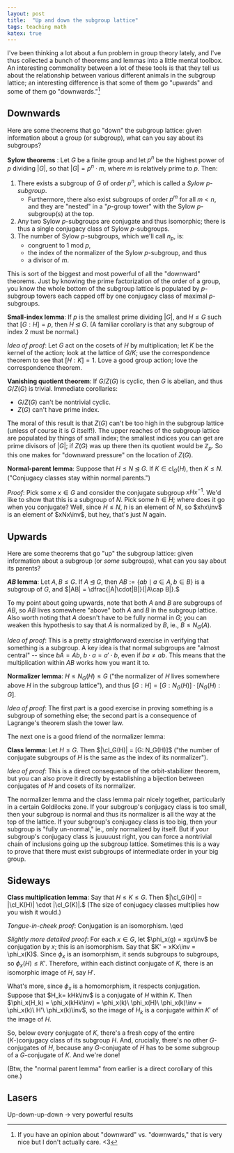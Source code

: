 ```yaml
---
layout: post
title:  "Up and down the subgroup lattice"
tags: teaching math
katex: true
---
```


I've been thinking a lot about a fun problem in group theory lately, and I've thus collected a bunch of theorems and lemmas into a little mental toolbox. An interesting commonality between a lot of these tools is that they tell us about the relationship between various different animals in the subgroup lattice; an interesting difference is that some of them go "upwards" and some of them go "downwards."[^1]

## Downwards

Here are some theorems that go "down" the subgroup lattice: given information about a group (or subgroup), what can you say about its subgroups?

**Sylow theorems** : Let $G$ be a finite group and let $p^n$ be the highest power of $p$ dividing $|G|$, so that $|G| = p^n \cdot m$, where $m$ is relatively prime to $p$. Then:
1. There exists a subgroup of $G$ of order $p^n$, which is called a *Sylow $p$-subgroup*.
    - Furthermore, there also exist subgroups of order $p^m$ for all $m<n$, and they are "nested" in a "$p$-group tower" with the Sylow $p$-subgroup(s) at the top.
2. Any two Sylow $p$-subgroups are conjugate and thus isomorphic; there is thus a single conjugacy class of Sylow $p$-subgroups.
3. The number of Sylow $p$-subgroups, which we'll call $n_p$, is:
    - congruent to 1 mod $p$,
    - the index of the normalizer of the Sylow $p$-subgroup, and thus
    - a divisor of $m$.

This is sort of the biggest and most powerful of all the "downward" theorems. Just by knowing the prime factorization of the order of a group, you know the whole bottom of the subgroup lattice is populated by $p$-subgroup towers each capped off by one conjugacy class of maximal $p$-subgroups.

**Small-index lemma**: If $p$ is the smallest prime dividing $|G|$, and $H\leq G$ such that $[G:H] = p$, then $H \unlhd G$. (A familiar corollary is that any subgroup of index 2 must be normal.)

*Idea of proof*: Let $G$ act on the cosets of $H$ by multiplication; let $K$ be the kernel of the action; look at the lattice of $G/K$; use the correspondence theorem to see that $[H:K] = 1$. Love a good group action; love the correspondence theorem.

**Vanishing quotient theorem**: If $G/Z(G)$ is cyclic, then $G$ is abelian, and thus $G/Z(G)$ is trivial. Immediate corollaries:
- $G/Z(G)$ can't be nontrivial cyclic.
- $Z(G)$ can't have prime index.

The moral of this result is that $Z(G)$ can't be too high in the subgroup lattice (unless of course it is $G$ itself!). The upper reaches of the subgroup lattice are populated by things of small index; the smallest indices you can get are prime divisors of $|G|$; if $Z(G)$ was up there then its quotient would be $\mathbb{Z}_p$. So this one makes for "downward pressure" on the location of $Z(G)$.

**Normal-parent lemma**: Suppose that $H\leq N \unlhd G$. If $\newcommand\cl{\operatorname{cl}} K\in \cl_G(H)$, then $K \leq N$. ("Conjugacy classes stay within normal parents.")

*Proof*: Pick some $x\in G$ and consider the conjugate subgroup $\newcommand\inv{^{-1}} xHx\inv$. We'd like to show that this is a subgroup of $N$. Pick some $h\in H$; where does it go when you conjugate? Well, since $H \leq N$, $h$ is an element of $N$, so $xhx\inv$ is an element of $xNx\inv$, but hey, that's just $N$ again. 

## Upwards

Here are some theorems that go "up" the subgroup lattice: given information about a subgroup (or *some* subgroups), what can you say about its parents?

**$AB$ lemma**: Let $A, B \leq G$. If $A\unlhd G$, then $AB := \{ab\mid a\in A, b\in B\}$ is a subgroup of $G$, and $|AB| = \dfrac{|A|\cdot|B|}{|A\cap B|}.$

To my point about going upwards, note that both $A$ and $B$ are subgroups of $AB$, so $AB$ lives somewhere "above" both $A$ and $B$ in the subgroup lattice. Also worth noting that $A$ doesn't have to be fully normal in $G$; you can weaken this hypothesis to say that $A$ is normalized by $B$, ie., $B\leq N_G(A)$.

*Idea of proof*: This is a pretty straightforward exercise in verifying that something is a subgroup. A key idea is that normal subgroups are "almost central" -- since $bA = Ab$, $b\cdot a = a' \cdot b$, even if $ba \neq ab$. This means that the multiplication within $AB$ works how you want it to.

**Normalizer lemma**: $H\leq N_G(H) \leq G$ ("the normalizer of $H$ lives somewhere above $H$ in the subgroup lattice"), and thus $[G:H] = [G:N_G(H)]\cdot [N_G(H):G]$.

*Idea of proof*: The first part is a good exercise in proving something is a subgroup of something else; the second part is a consequence of Lagrange's theorem slash the tower law.

The next one is a good friend of the normalizer lemma:

**Class lemma**: Let $H\leq G$. Then $|\cl_G(H)| = [G: N_G(H)]$ ("the number of conjugate subgroups of $H$ is the same as the index of its normalizer").

*Idea of proof*: This is a direct consequence of the orbit-stabilizer theorem, but you can also prove it directly by establishing a bijection between conjugates of $H$ and cosets of its normalizer.

The normalizer lemma and the class lemma pair nicely together, particularly in a certain Goldilocks zone. If your subgroup's conjugacy class is too small, then your subgroup is normal and thus its normalizer is all the way at the top of the lattice. If your subgroup's conjugacy class is too big, then your subgroup is "fully un-normal," ie., only normalized by itself. But if your subgroup's conjugacy class is juuuuust right, you can force a nontrivial chain of inclusions going up the subgroup lattice. Sometimes this is a way to prove that there must exist subgroups of intermediate order in your big group.

## Sideways

**Class multiplication lemma**: Say that $H \leq K \leq G$. Then $|\cl_G(H)| = |\cl_K(H)| \cdot |\cl_G(K)|.$ (The size of conjugacy classes multiplies how you wish it would.)

*Tongue-in-cheek proof*: Conjugation is an isomorphism. \qed

*Slightly more detailed proof*: For each $x\in G$, let $\phi_x(g) = xgx\inv$ be conjugation by $x$; this is an isomorphism. Say that $K' = xKx\inv = \phi_x(K)$. Since $\phi_x$ is an isomorphism, it sends subgroups to subgroups, so $\phi_x(H) \leq K'$. Therefore, within each distinct conjugate of $K$, there is an isomorphic image of $H$, say $H'$.

What's more, since $\phi_x$ is a homomorphism, it respects conjugation. Suppose that $H_k= kHk\inv$ is a conjugate of $H$ within $K$. Then $\phi_x(H_k) = \phi_x(kHk\inv) = \phi_x(k)\ \phi_x(H)\ \phi_x(k)\inv = \phi_x(k)\ H'\ \phi_x(k)\inv$, so the image of $H_k$ is a conjugate within $K'$ of the image of $H$. 

So, below every conjugate of $K$, there's a fresh copy of the entire ($K$-)conjugacy class of its subgroup $H$. And, crucially, there's no other $G$-conjugates of $H$, because any $G$-conjugate of $H$ has to be some subgroup of a $G$-conjugate of $K$. And we're done!

(Btw, the "normal parent lemma" from earlier is a direct corollary of this one.)

## Lasers

Up-down-up-down -> very powerful results


[^1]: If you have an opinion about "downward" vs. "downwards," that is very nice but I don't actually care. <3